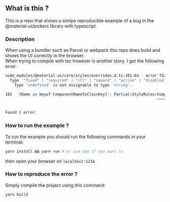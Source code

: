 ## What is this ?

This is a repo that shows a simlpe reproducible example of a bug in the @material-ui/pickers library with typescript.

### Description

When using a bundler such as Parcel or webpack this repo does build and shows the UI correctly in the browser.  
When trying to compile with tsc however is another story. I get the following error:
```bash
node_modules/@material-ui/core/styles/overrides.d.ts:101:64 - error TS2344: Type 'ComponentNameToClassKey[Name]' does not satisfy the constraint 'string'.
  Type '"fixed" | "required" | "rtl" | "square" | "active" | "disabled" | "track" | "default" | "error" | "progress" | "message" | "middle" | "media" | "hidden" | "body" | "button" | "caption" | ... 400 more ... | undefined' is not assignable to type 'string'.
    Type 'undefined' is not assignable to type 'string'.

101   [Name in keyof ComponentNameToClassKey]?: Partial<StyleRules<ComponentNameToClassKey[Name]>>
                                                                   ~~~~~~~~~~~~~~~~~~~~~~~~~~~~~


Found 1 error.
```

### How to run the example ?

To run the example you should run the following commands in your terminal:
```bash
yarn install && yarn run # or use npm if you want to
```
then open your browser on `localhost:1234`

### How to reproduce the error ?

Simply compile the project using this command:
```bash
yarn build
```

